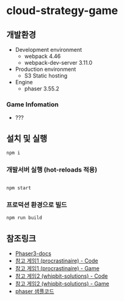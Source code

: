 # cloud-strategy-game


## 개발환경
* Development environment
    * webpack 4.46
    * webpack-dev-server 3.11.0
* Production environment
    * S3 Static hosting
* Engine
    * phaser 3.55.2

### Game Infomation
* ???

## 설치 및 실행
```js
npm i
```

### 개발서버 실행 (hot-reloads 적용)
```js

npm start

```


### 프로덕션 환경으로 빌드
```js
npm run build
```


## 참조링크
* [Phaser3-docs](https://photonstorm.github.io/phaser3-docs/index.html)
* [참고 게임1 (procrastinaire) - Code](https://github.com/cloakedninjas/procrastinaire)
* [참고 게임1 (procrastinaire) - Game](https://cloakedninjas.itch.io/procrastinaire)
* [참고 게임2 (whipbit-solutions) - Code](https://github.com/zouharvi/whipbit-solutions)
* [참고 게임2 (whipbit-solutions) - Game](https://zouharvi.itch.io/whipbit-solutions)
* [phaser 샘플코드](http://labs.phaser.io/index.html)